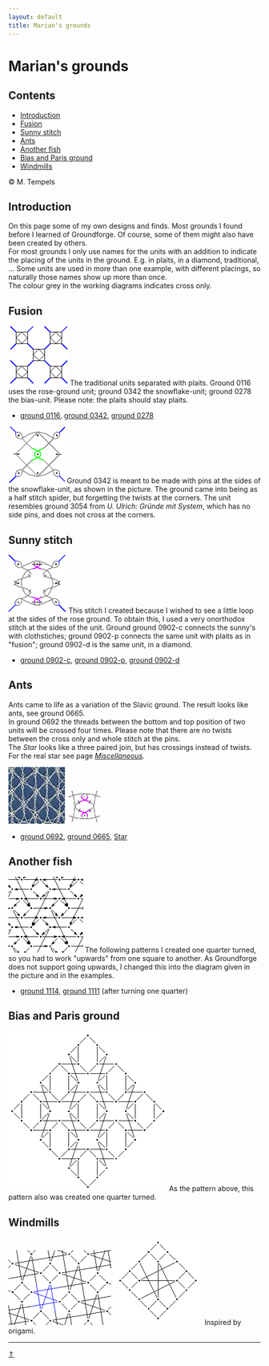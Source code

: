 ```yaml
---
layout: default
title: Marian's grounds
---
```


# Marian's grounds

## Contents
* [Introduction](#introduction)
* [Fusion](#fusion)
* [Sunny stitch](#sunny-stitch)
* [Ants](#ants)
* [Another fish](#another-fish)
* [Bias and Paris ground](#bias-and-paris-ground)
* [Windmills](#windmills)

&copy; M. Tempels

## Introduction
On this page some of my own designs and finds. Most grounds I found before I learned of Groundforge. Of course, some of them might also have been created by others.   
For most grounds I only use names for the units with an addition to indicate the placing of the units in the ground. E.g. in plaits, in a diamond, traditional, ... Some units are used in more than one example, with different placings, so naturally those names show up more than once.   
The colour grey in the working diagrams indicates <span class="stch">cross only</span>.    

## Fusion
![fusion][p-fusion]
The traditional units separated with plaits. Ground 0116 uses the rose-ground unit; ground 0342 the snowflake-unit;  ground 0278 the bias-unit. Please note: the plaits should stay plaits.       
                 
* [ground 0116][T-0116], [ground 0342][T-0342], [ground 0278][T-0278]
<p style="clear: both"></p>

![ground 0342][p-0342]
Ground 0342 is meant to be made with pins at the sides of the snowflake-unit, as shown in the picture. The ground came into being as a half stitch spider, but forgetting the twists at the corners. The unit resembles ground 3054 from _U. Ulrich: Gründe mit System_, which has no side pins, and does not cross at the corners.
<p style="clear: both"></p>

[p-fusion]: ../images_wt/gf-fusion.png?align=right "fusion"
[p-0342]: ../images_wt/gf-wt-0342-KF.png?align=right "ground 0342"

[T-0116]: https://d-bl.github.io/GroundForge/tiles?patchWidth=12&patchHeight=12&a1=ctctc&b1=ctctctctc&c1=ctctc&d1=ctctctctc&b2=ctc&d2=ctc&tile=5831,-4-7&footsideStitch=ctctt&tileStitch=ctc&headsideStitch=ctctt&shiftColsSW=-2&shiftRowsSW=2&shiftColsSE=2&shiftRowsSE=2
[T-0342]: https://d-bl.github.io/GroundForge/tiles?patchWidth=16&patchHeight=16&c1=cr&e1=cl&b2=ctctctctc&d2=c&f2=ctctctctc&h2=ct&a3=ct&g3=ct&h4=ctct&tile=--B-C---,-E-5-O-K,5-----5-,-------5&footsideStitch=ctctt&tileStitch=ct&headsideStitch=ctctt&shiftColsSW=-4&shiftRowsSW=4&shiftColsSE=4&shiftRowsSE=4
[T-0278]: https://d-bl.github.io/GroundForge/tiles?patchWidth=16&patchHeight=16&a1=ctc&c1=ctc&d1=c&a2=ctctctctc&b2=ctct&c2=ctctctctc&d2=tctc&tile=8-48,8314&footsideStitch=ctctt&tileStitch=ct&headsideStitch=ctctt&shiftColsSW=-2&shiftRowsSW=2&shiftColsSE=2&shiftRowsSE=2

## Sunny stitch
![sunny stitch][p-sunny]
This stitch I created because I wished to see a little loop at the sides of the rose ground. To obtain this, I used a very onorthodox stitch at the sides of the unit. Ground ground 0902-c connects the sunny's with clothstiches; ground 0902-p connects the same unit with plaits as in "fusion"; ground 0902-d is the same unit, in a diamond.         
             
* [ground 0902-c][T-0902-l], [ground 0902-p][T-0902-f], [ground 0902-d][T-0902-q]
<p style="clear: both"></p>

[p-sunny]: ../images_wt/gf-0902-wt.png?align=right "sunny stitch"

[T-0902-l]: https://d-bl.github.io/GroundForge/tiles?patchWidth=12&patchHeight=12&d1=ctc&c1=ctctc&b1=ctc&a1=ctctc&d2=clcrrclc&b2=crcllcrc&tile=5831,-4-7&footsideStitch=ctctt&tileStitch=ct&headsideStitch=ctctt&shiftColsSW=-2&shiftRowsSW=2&shiftColsSE=2&shiftRowsSE=2
[T-0902-f]: https://d-bl.github.io/GroundForge/tiles?patchWidth=12&patchHeight=12&a1=ctctc&b1=ctctctctc&c1=ctctc&d1=ctctctctc&b2=crcllcrc&d2=clcrrclc&tile=5831,-4-7&footsideStitch=ctctt&tileStitch=ct&headsideStitch=ctctt&shiftColsSW=-2&shiftRowsSW=2&shiftColsSE=2&shiftRowsSE=2
[T-0902-q]: https://d-bl.github.io/GroundForge/tiles?patchWidth=12&patchHeight=12&a1=ctctc&b1=cttt&c1=ctcttt&e1=ctcttt&f1=cttt&b2=ctcttt&c2=c&d2=ctctc&e2=c&f2=ctcttt&a3=ctcttt&c3=crcllcrc&e3=clcrrclc&tile=586-21,-48317,5-4-7-&footsideStitch=ctctt&tileStitch=ct&headsideStitch=ctctt&shiftColsSW=-3&shiftRowsSW=3&shiftColsSE=3&shiftRowsSE=3

## Ants
Ants came to life as a variation of the Slavic ground. The result looks like ants, see ground 0665.     
In ground 0692 the threads between the bottom and top position of two units will be <span class="stch">crossed</span> four times. Please note that there are no twists between the <span class="stch">cross only</span> and <span class="stch">whole stitch</span> at the pins.            
The _Star_ looks like a three paired join, but has crossings instead of twists. For the real star see page [_Miscellaneous_][p-3-join].      

![ants-foto][foto-0692] ![ants][pic-0692]              

* [ground 0692][T-0692], [ground 0665][T-0665], [Star][T-3cc]        

[foto-0692]: ../photos/gf-0692-foto.jpg "ground 0692"
[pic-0692]: ../images_wt/gf-0692.png "ground 0692"
[T-0692]: https://d-bl.github.io/GroundForge/tiles?patchWidth=12&patchHeight=16&a1=tctcc&b1=c&c1=cctct&d1=c&b2=c&d2=c&tile=5831,-4-7&footsideStitch=ctctt&tileStitch=c&headsideStitch=ctctt&shiftColsSW=-2&shiftRowsSW=2&shiftColsSE=2&shiftRowsSE=2
[T-0665]: https://d-bl.github.io/GroundForge/tiles?patchWidth=12&patchHeight=16&a1=ctctct&b1=c&c1=tctctc&d1=c&b2=c&d2=c&tile=5831,-4-7&footsideStitch=ctctt&tileStitch=c&headsideStitch=ctctt&shiftColsSW=-2&shiftRowsSW=2&shiftColsSE=2&shiftRowsSE=2
[T-3cc]: https://d-bl.github.io/GroundForge/tiles?patchWidth=12&patchHeight=16&a1=tctc&b1=cc&c1=ctct&d1=cc&b2=c&d2=c&tile=5831,-4-7&footsideStitch=ctctt&tileStitch=c&headsideStitch=ctctt&shiftColsSW=-2&shiftRowsSW=2&shiftColsSE=2&shiftRowsSE=2
[p-3-join]: ../docs/misca#3-paired-join   

## Another fish
![Another fish][pic-1111]
The following patterns I created one quarter turned, so you had to work "upwards" from one square to another. As Groundforge does not support going upwards, I changed this into the diagram given in the picture and in the examples.
<p style="clear: both"></p>

* [ground 1114][T-1114], [ground 1111][T-1111] (after turning one quarter)

[pic-1111]: ../images_wt/gf-mine2.png?align=left "ground 1111, turned one quarter"
[T-1111]: https://d-bl.github.io/GroundForge/tiles?patchWidth=12&patchHeight=12&d1=ctct&c1=ct&b1=ctct&a1=ct&d2=ct&c2=ctct&a2=ctct&d3=ctct&c3=ct&b3=ctct&a3=ct&c4=ctct&b4=ct&a4=ctct&tile=8325,6-76,1563,224-&tileStitch=ct&shiftColsSW=0&shiftRowsSW=4&shiftColsSE=4&shiftRowsSE=4
[T-1114]: https://d-bl.github.io/GroundForge/tiles?patchWidth=12&patchHeight=12&a1=ctct&b1=ctc&c1=tctc&d1=ctc&a2=lctc&c2=ctcr&d2=c&a3=ctct&b3=ctc&c3=tctc&d3=ctc&a4=ctc&b4=c&c4=ctcl&tile=8325,6-76,1563,224-&footsideStitch=ctctt&tileStitch=ctc&headsideStitch=ctctt&shiftColsSW=0&shiftRowsSW=4&shiftColsSE=4&shiftRowsSE=4

## Bias and Paris ground
[![bias and paris][p-2111]][t-2111]
As the pattern above, this pattern also was created one quarter turned.              
         
<p style="clear: both"></p>

[p-2111]: ../images_wt/gf-mine1.png?align=left "ground 2111"
[t-2111]: https://d-bl.github.io/GroundForge/tiles?patchWidth=12&patchHeight=12&b1=ctct&d1=ctct&a2=ctct&b2=ct&c2=ctct&d2=ct&e2=ctct&a3=ct&b3=ctct&d3=ctct&e3=ct&f3=ctct&tile=-7-4--,B831C-,66-225&footsideStitch=ctctt&tileStitch=ct&headsideStitch=ctctt&shiftColsSW=-3&shiftRowsSW=3&shiftColsSE=3&shiftRowsSE=3

## Windmills
[![windmill][p-4201]][t-4201]
[![windmill][p-4301]][t-4301]
Inspired by origami.                 
<p style="clear: both"></p>

[p-4201]: ../images_wt/G42.png?align=left "ground 4201"
[p-4301]: ../images_wt/G43.png?align=left "ground 4301"
[t-4201]: https://d-bl.github.io/GroundForge/tiles?patchWidth=12&patchHeight=12&a1=ctc&b1=ctc&d1=ctctt&f1=ctc&a2=ctc&b2=ctc&c2=ctcrr&e2=ctcll&f2=ctc&a3=ctc&b3=ctcrr&d3=ctc&f3=ctcll&tile=15-7-2,886-58,14-5-1&footsideStitch=ctctt&tileStitch=ctc&headsideStitch=ctctt&shiftColsSW=-3&shiftRowsSW=3&shiftColsSE=3&shiftRowsSE=3
[t-4301]: https://d-bl.github.io/GroundForge/tiles?patchWidth=12&patchHeight=12&g1=ctct&e1=ctct&c1=ctc&a1=ctct&h2=ctct&f2=ctct&d2=ctc&c2=ctc&b2=ctc&g3=ctct&e3=ctcr&d3=ctc&c3=ctc&b3=ctc&a3=ctcl&h4=ctct&f4=ctct&d4=ctcr&c4=ctc&b4=ctc&tile=5-5-5-7-,-215-5-5,58886-5-,-114-5-5&footsideStitch=ctctt&tileStitch=ctct&headsideStitch=ctctt&shiftColsSW=-4&shiftRowsSW=4&shiftColsSE=4&shiftRowsSE=4

***
[&uArr;]()
